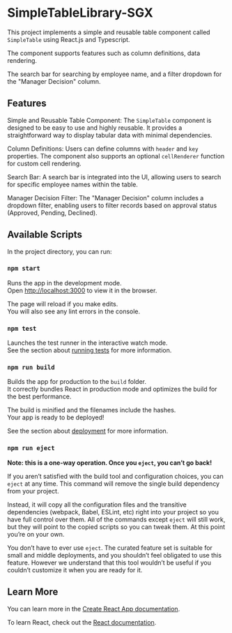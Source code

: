 # SimpleTableLibrary-SGX

This project implements a simple and reusable table component called `SimpleTable` using React.js and Typescript. 

The component supports features such as column definitions, data rendering.

The search bar for searching by employee name, and a filter dropdown for the "Manager Decision" column.

## Features

Simple and Reusable Table Component: The `SimpleTable` component is designed to be easy to use and highly reusable. It provides a straightforward way to display tabular data with minimal dependencies.

Column Definitions: Users can define columns with `header` and `key` properties. The component also supports an optional `cellRenderer` function for custom cell rendering.

Search Bar: A search bar is integrated into the UI, allowing users to search for specific employee names within the table.

Manager Decision Filter: The "Manager Decision" column includes a dropdown filter, enabling users to filter records based on approval status (Approved, Pending, Declined).

## Available Scripts

In the project directory, you can run:

### `npm start`

Runs the app in the development mode.\
Open [http://localhost:3000](http://localhost:3000) to view it in the browser.

The page will reload if you make edits.\
You will also see any lint errors in the console.

### `npm test`

Launches the test runner in the interactive watch mode.\
See the section about [running tests](https://facebook.github.io/create-react-app/docs/running-tests) for more information.

### `npm run build`

Builds the app for production to the `build` folder.\
It correctly bundles React in production mode and optimizes the build for the best performance.

The build is minified and the filenames include the hashes.\
Your app is ready to be deployed!

See the section about [deployment](https://facebook.github.io/create-react-app/docs/deployment) for more information.

### `npm run eject`

**Note: this is a one-way operation. Once you `eject`, you can’t go back!**

If you aren’t satisfied with the build tool and configuration choices, you can `eject` at any time. This command will remove the single build dependency from your project.

Instead, it will copy all the configuration files and the transitive dependencies (webpack, Babel, ESLint, etc) right into your project so you have full control over them. All of the commands except `eject` will still work, but they will point to the copied scripts so you can tweak them. At this point you’re on your own.

You don’t have to ever use `eject`. The curated feature set is suitable for small and middle deployments, and you shouldn’t feel obligated to use this feature. However we understand that this tool wouldn’t be useful if you couldn’t customize it when you are ready for it.

## Learn More

You can learn more in the [Create React App documentation](https://facebook.github.io/create-react-app/docs/getting-started).

To learn React, check out the [React documentation](https://reactjs.org/).
